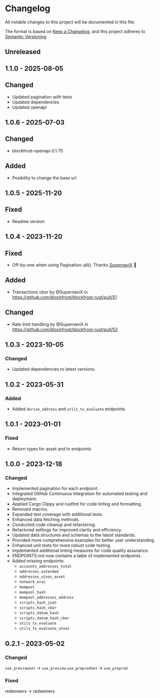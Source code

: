 # Changelog

All notable changes to this project will be documented in this file.

The format is based on [Keep a Changelog](https://keepachangelog.com/en/1.0.0/),
and this project adheres to [Semantic Versioning](https://semver.org/spec/v2.0.0.html).

## Unreleased

## 1.1.0 - 2025-08-05

## Changed

- Updated pagination with tests
- Updated dependencies
- Updated openapi

## 1.0.6 - 2025-07-03

## Changed

- blockfrost-openapi 0.1.75

## Added

- Posibility to change the base url

## 1.0.5 - 2025-11-20

## Fixed

- Readme version

## 1.0.4 - 2023-11-20

## Fixed

- Off-by-one when using Pagination::all(). Thanks [SupernaviX](https://github.com/SupernaviX) 💖

## Added

- Transactions cbor by @SupernaviX in https://github.com/blockfrost/blockfrost-rust/pull/51

## Changed

- Rate limit handling by @SupernaviX in https://github.com/blockfrost/blockfrost-rust/pull/52

## 1.0.3 - 2023-10-05

### Changed

- Updated dependencies to latest versions.

## 1.0.2 - 2023-05-31

### Added

- Added `derive_address` and `utils_tx_evaluate` endpoints.

## 1.0.1 - 2023-01-01

### Fixed

- Return types for asset and tx endpoints

## 1.0.0 - 2023-12-18

### Changed

- Implemented pagination for each endpoint.
- Integrated GitHub Continuous Integration for automated testing and deployment.
- Applied Cargo Clippy and rustfmt for code linting and formatting.
- Removed macros.
- Expanded test coverage with additional tests.
- Enhanced data fetching methods.
- Conducted code cleanup and refactoring.
- Refactored settings for improved clarity and efficiency.
- Updated data structures and schemas to the latest standards.
- Provided more comprehensive examples for better user understanding.
- Enhanced unit tests for more robust code testing.
- Implemented additional linting measures for code quality assurance.
- ENDPOINTS.md now contains a table of implemented endpoints.
- Added missing endpoints:
  - `accounts_addresses_total`
  - `addresses_extended`
  - `addresses_utxos_asset`
  - `network_eras`
  - `mempool`
  - `mempool_hash`
  - `mempool_addresses_address`
  - `scripts_hash_json`
  - `scripts_hash_cbor`
  - `scripts_datum_hash`
  - `scripts_datum_hash_cbor`
  - `utils_tx_evaluate`
  - `utils_tx_evaluate_utxos`

## 0.2.1 - 2023-05-02

### Changed

`use_previewnet` -> `use_preview`
`use_preprodnet` -> `use_preprod`

### Fixed

redemeers -> redeemers
